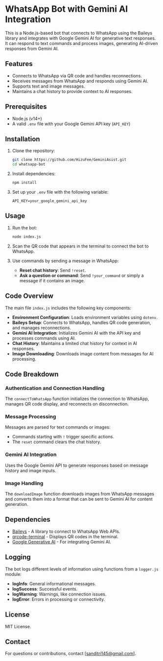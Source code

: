 # WhatsApp Bot with Gemini AI Integration

This is a Node.js-based bot that connects to WhatsApp using the Baileys library and integrates with Google Gemini AI for generative text responses. It can respond to text commands and process images, generating AI-driven responses from Gemini AI.

## Features
- Connects to WhatsApp via QR code and handles reconnections.
- Receives messages from WhatsApp and responds using Gemini AI.
- Supports text and image messages.
- Maintains a chat history to provide context to AI responses.

## Prerequisites

- Node.js (v14+)
- A valid `.env` file with your Google Gemini API key (`API_KEY`)

## Installation

1. Clone the repository:
   ```bash
   git clone https://github.com/HizuFee/GeminiAsist.git
   cd whatsapp-bot
   ```

2. Install dependencies:
   ```bash
   npm install
   ```

3. Set up your `.env` file with the following variable:
   ```
   API_KEY=your_google_gemini_api_key
   ```

## Usage

1. Run the bot:
   ```bash
   node index.js
   ```

2. Scan the QR code that appears in the terminal to connect the bot to WhatsApp.

3. Use commands by sending a message in WhatsApp:
   - **Reset chat history**: Send `!reset`.
   - **Ask a question or command**: Send `!your_command` or simply a message if it contains an image.

## Code Overview

The main file `index.js` includes the following key components:
- **Environment Configuration**: Loads environment variables using `dotenv`.
- **Baileys Setup**: Connects to WhatsApp, handles QR code generation, and manages reconnections.
- **Gemini AI Integration**: Initializes Gemini AI with the API key and processes commands using AI.
- **Chat History**: Maintains a limited chat history for context in AI responses.
- **Image Downloading**: Downloads image content from messages for AI processing.

## Code Breakdown

### Authentication and Connection Handling
The `connectToWhatsApp` function initializes the connection to WhatsApp, manages QR code display, and reconnects on disconnection.

### Message Processing
Messages are parsed for text commands or images:
- Commands starting with `!` trigger specific actions.
- The `reset` command clears the chat history.

### Gemini AI Integration
Uses the Google Gemini API to generate responses based on message history and image inputs.

### Image Handling
The `downloadImage` function downloads images from WhatsApp messages and converts them into a format that can be sent to Gemini AI for content generation.

## Dependencies

- [Baileys](https://github.com/WhiskeySockets/Baileys) - A library to connect to WhatsApp Web APIs.
- [qrcode-terminal](https://www.npmjs.com/package/qrcode-terminal) - Displays QR codes in the terminal.
- [Google Generative AI](https://www.npmjs.com/package/@google/generative-ai) - For integrating Gemini AI.

## Logging

The bot logs different levels of information using functions from a `logger.js` module:
- **logInfo**: General informational messages.
- **logSuccess**: Successful events.
- **logWarning**: Warnings, like connection issues.
- **logError**: Errors in processing or connectivity.

## License
MIT License.

## Contact
For questions or contributions, contact [sanditri145@gmail.com].
```

